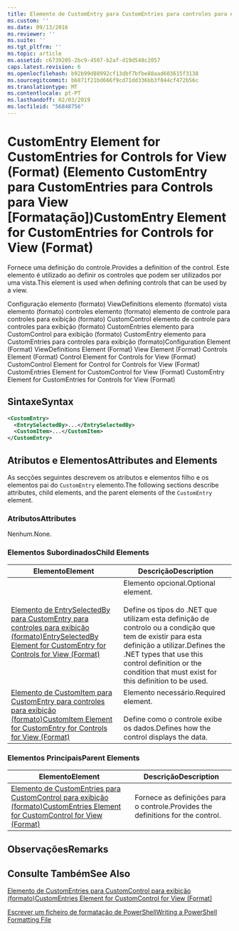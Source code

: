 ```yaml
---
title: Elemento de CustomEntry para CustomEntries para controles para exibição (formato) | Documentos da Microsoft
ms.custom: ''
ms.date: 09/13/2016
ms.reviewer: ''
ms.suite: ''
ms.tgt_pltfrm: ''
ms.topic: article
ms.assetid: c6739205-2bc9-4507-b2af-d19d548c2057
caps.latest.revision: 6
ms.openlocfilehash: b92b99d88992cf13dbf7bfbe88aad603615f3138
ms.sourcegitcommit: b6871f21bd666f9cd71dd336bb3f844cf472b56c
ms.translationtype: MT
ms.contentlocale: pt-PT
ms.lasthandoff: 02/03/2019
ms.locfileid: "56848756"
---
```

# <a name="customentry-element-for-customentries-for-controls-for-view-format"></a><span data-ttu-id="5e569-102">CustomEntry Element for CustomEntries for Controls for View (Format) (Elemento CustomEntry para CustomEntries para Controls para View [Formatação])</span><span class="sxs-lookup"><span data-stu-id="5e569-102">CustomEntry Element for CustomEntries for Controls for View (Format)</span></span>

<span data-ttu-id="5e569-103">Fornece uma definição do controle.</span><span class="sxs-lookup"><span data-stu-id="5e569-103">Provides a definition of the control.</span></span> <span data-ttu-id="5e569-104">Este elemento é utilizado ao definir os controles que podem ser utilizados por uma vista.</span><span class="sxs-lookup"><span data-stu-id="5e569-104">This element is used when defining controls that can be used by a view.</span></span>

<span data-ttu-id="5e569-105">Configuração elemento (formato) ViewDefinitions elemento (formato) vista elemento (formato) controles elemento (formato) elemento de controle para controles para exibição (formato) CustomControl elemento de controle para controles para exibição (formato) CustomEntries elemento para CustomControl para exibição (formato) CustomEntry elemento para CustomEntries para controles para exibição (formato)</span><span class="sxs-lookup"><span data-stu-id="5e569-105">Configuration Element (Format) ViewDefinitions Element (Format) View Element (Format) Controls Element (Format) Control Element for Controls for View (Format) CustomControl Element for Control for Controls for View (Format) CustomEntries Element for CustomControl for View (Format) CustomEntry Element for CustomEntries for Controls for View (Format)</span></span>

## <a name="syntax"></a><span data-ttu-id="5e569-106">Sintaxe</span><span class="sxs-lookup"><span data-stu-id="5e569-106">Syntax</span></span>

```xml
<CustomEntry>
  <EntrySelectedBy>...</EntrySelectedBy>
  <CustomItem>...</CustomItem>
</CustomEntry>
```

## <a name="attributes-and-elements"></a><span data-ttu-id="5e569-107">Atributos e Elementos</span><span class="sxs-lookup"><span data-stu-id="5e569-107">Attributes and Elements</span></span>

<span data-ttu-id="5e569-108">As secções seguintes descrevem os atributos e elementos filho e os elementos pai do `CustomEntry` elemento.</span><span class="sxs-lookup"><span data-stu-id="5e569-108">The following sections describe attributes, child elements, and the parent elements of the `CustomEntry` element.</span></span>

### <a name="attributes"></a><span data-ttu-id="5e569-109">Atributos</span><span class="sxs-lookup"><span data-stu-id="5e569-109">Attributes</span></span>

<span data-ttu-id="5e569-110">Nenhum.</span><span class="sxs-lookup"><span data-stu-id="5e569-110">None.</span></span>

### <a name="child-elements"></a><span data-ttu-id="5e569-111">Elementos Subordinados</span><span class="sxs-lookup"><span data-stu-id="5e569-111">Child Elements</span></span>

|<span data-ttu-id="5e569-112">Elemento</span><span class="sxs-lookup"><span data-stu-id="5e569-112">Element</span></span>|<span data-ttu-id="5e569-113">Descrição</span><span class="sxs-lookup"><span data-stu-id="5e569-113">Description</span></span>|
|-------------|-----------------|
|[<span data-ttu-id="5e569-114">Elemento de EntrySelectedBy para CustomEntry para controles para exibição (formato)</span><span class="sxs-lookup"><span data-stu-id="5e569-114">EntrySelectedBy Element for CustomEntry for Controls for View (Format)</span></span>](./entryselectedby-element-for-customentry-for-controls-for-view-format.md)|<span data-ttu-id="5e569-115">Elemento opcional.</span><span class="sxs-lookup"><span data-stu-id="5e569-115">Optional element.</span></span><br /><br /> <span data-ttu-id="5e569-116">Define os tipos do .NET que utilizam esta definição de controlo ou a condição que tem de existir para esta definição a utilizar.</span><span class="sxs-lookup"><span data-stu-id="5e569-116">Defines the .NET types that use this control definition or the condition that must exist for this definition to be used.</span></span>|
|[<span data-ttu-id="5e569-117">Elemento de CustomItem para CustomEntry para controles para exibição (formato)</span><span class="sxs-lookup"><span data-stu-id="5e569-117">CustomItem Element for CustomEntry for Controls for View (Format)</span></span>](./customitem-element-for-customentry-for-controls-for-view-format.md)|<span data-ttu-id="5e569-118">Elemento necessário.</span><span class="sxs-lookup"><span data-stu-id="5e569-118">Required element.</span></span><br /><br /> <span data-ttu-id="5e569-119">Define como o controle exibe os dados.</span><span class="sxs-lookup"><span data-stu-id="5e569-119">Defines how the control displays the data.</span></span>|

### <a name="parent-elements"></a><span data-ttu-id="5e569-120">Elementos Principais</span><span class="sxs-lookup"><span data-stu-id="5e569-120">Parent Elements</span></span>

|<span data-ttu-id="5e569-121">Elemento</span><span class="sxs-lookup"><span data-stu-id="5e569-121">Element</span></span>|<span data-ttu-id="5e569-122">Descrição</span><span class="sxs-lookup"><span data-stu-id="5e569-122">Description</span></span>|
|-------------|-----------------|
|[<span data-ttu-id="5e569-123">Elemento de CustomEntries para CustomControl para exibição (formato)</span><span class="sxs-lookup"><span data-stu-id="5e569-123">CustomEntries Element for CustomControl for View (Format)</span></span>](./customentries-element-for-customcontrol-for-view-format.md)|<span data-ttu-id="5e569-124">Fornece as definições para o controle.</span><span class="sxs-lookup"><span data-stu-id="5e569-124">Provides the definitions for the control.</span></span>|

## <a name="remarks"></a><span data-ttu-id="5e569-125">Observações</span><span class="sxs-lookup"><span data-stu-id="5e569-125">Remarks</span></span>

## <a name="see-also"></a><span data-ttu-id="5e569-126">Consulte Também</span><span class="sxs-lookup"><span data-stu-id="5e569-126">See Also</span></span>

[<span data-ttu-id="5e569-127">Elemento de CustomEntries para CustomControl para exibição (formato)</span><span class="sxs-lookup"><span data-stu-id="5e569-127">CustomEntries Element for CustomControl for View (Format)</span></span>](./customentries-element-for-customcontrol-for-view-format.md)

[<span data-ttu-id="5e569-128">Escrever um ficheiro de formatação de PowerShell</span><span class="sxs-lookup"><span data-stu-id="5e569-128">Writing a PowerShell Formatting File</span></span>](./writing-a-powershell-formatting-file.md)
